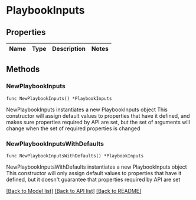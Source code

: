 # PlaybookInputs

## Properties

Name | Type | Description | Notes
------------ | ------------- | ------------- | -------------

## Methods

### NewPlaybookInputs

`func NewPlaybookInputs() *PlaybookInputs`

NewPlaybookInputs instantiates a new PlaybookInputs object
This constructor will assign default values to properties that have it defined,
and makes sure properties required by API are set, but the set of arguments
will change when the set of required properties is changed

### NewPlaybookInputsWithDefaults

`func NewPlaybookInputsWithDefaults() *PlaybookInputs`

NewPlaybookInputsWithDefaults instantiates a new PlaybookInputs object
This constructor will only assign default values to properties that have it defined,
but it doesn't guarantee that properties required by API are set


[[Back to Model list]](../README.md#documentation-for-models) [[Back to API list]](../README.md#documentation-for-api-endpoints) [[Back to README]](../README.md)


